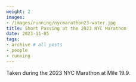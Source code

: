 ```yaml
---
weight: 2
images:
- /images/running/nycmarathon23-water.jpg
title: Short Passing at the 2023 NYC Marathon
date: 2023-11-05
tags:
- archive # all posts
- people
- running
---
```


Taken during the 2023 NYC Marathon at Mile 19.9. 